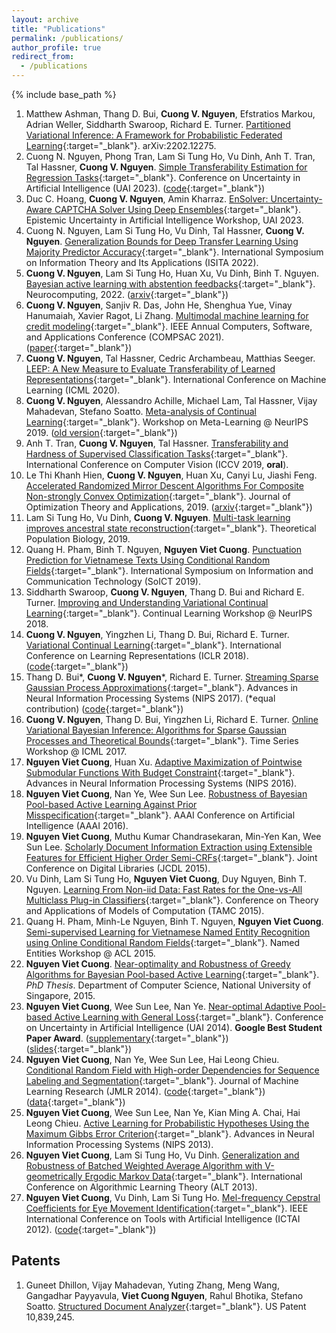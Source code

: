 ```yaml
---
layout: archive
title: "Publications"
permalink: /publications/
author_profile: true
redirect_from:
  - /publications
---
```


{% include base_path %}

1. Matthew Ashman, Thang D. Bui, **Cuong V. Nguyen**, Efstratios Markou, Adrian Weller, Siddharth Swaroop, Richard E. Turner. [Partitioned Variational Inference: A Framework for Probabilistic Federated Learning](https://arxiv.org/abs/2202.12275){:target="_blank"}. arXiv:2202.12275.
2. Cuong N. Nguyen, Phong Tran, Lam Si Tung Ho, Vu Dinh, Anh T. Tran, Tal Hassner, **Cuong V. Nguyen**. [Simple Transferability Estimation for Regression Tasks](https://proceedings.mlr.press/v216/nguyen23a.html){:target="_blank"}. Conference on Uncertainty in Artificial Intelligence (UAI 2023). ([code](https://github.com/CuongNN218/regression_transferability){:target="_blank"})
3. Duc C. Hoang, **Cuong V. Nguyen**, Amin Kharraz. [EnSolver: Uncertainty-Aware CAPTCHA Solver Using Deep Ensembles](https://arxiv.org/abs/2307.15180){:target="_blank"}. Epistemic Uncertainty in Artificial Intelligence Workshop, UAI 2023.
4. Cuong N. Nguyen, Lam Si Tung Ho, Vu Dinh, Tal Hassner, **Cuong V. Nguyen**. [Generalization Bounds for Deep Transfer Learning Using Majority Predictor Accuracy](https://arxiv.org/pdf/2209.05709.pdf){:target="_blank"}. International Symposium on Information Theory and Its Applications (ISITA 2022).
5. **Cuong V. Nguyen**, Lam Si Tung Ho, Huan Xu, Vu Dinh, Binh T. Nguyen. [Bayesian active learning with abstention feedbacks](https://www.sciencedirect.com/science/article/pii/S0925231221017045){:target="_blank"}. Neurocomputing, 2022. ([arxiv](https://arxiv.org/abs/1906.02179){:target="_blank"})
6. **Cuong V. Nguyen**, Sanjiv R. Das, John He, Shenghua Yue, Vinay Hanumaiah, Xavier Ragot, Li Zhang. [Multimodal machine learning for credit modeling](https://ieeexplore.ieee.org/document/9529883){:target="_blank"}. IEEE Annual Computers, Software, and Applications Conference (COMPSAC 2021). ([paper](https://assets.amazon.science/25/fa/882cb69c4f8983f6c4b287da7a6f/multimodal-machine-learning-for-credit-modeling.pdf){:target="_blank"})
7. **Cuong V. Nguyen**, Tal Hassner, Cedric Archambeau, Matthias Seeger. [LEEP: A New Measure to Evaluate Transferability of Learned Representations](http://proceedings.mlr.press/v119/nguyen20b.html){:target="_blank"}. International Conference on Machine Learning (ICML 2020).
8. **Cuong V. Nguyen**, Alessandro Achille, Michael Lam, Tal Hassner, Vijay Mahadevan, Stefano Soatto. [Meta-analysis of Continual Learning](http://metalearning.ml/2019/papers/metalearn2019-nguyen.pdf){:target="_blank"}. Workshop on Meta-Learning @ NeurIPS 2019. ([old version](https://arxiv.org/abs/1908.01091){:target="_blank"})
9. Anh T. Tran, **Cuong V. Nguyen**, Tal Hassner. [Transferability and Hardness of Supervised Classification Tasks](https://arxiv.org/abs/1908.08142){:target="_blank"}. International Conference on Computer Vision (ICCV 2019, **oral**).
10. Le Thi Khanh Hien, **Cuong V. Nguyen**, Huan Xu, Canyi Lu, Jiashi Feng. [Accelerated Randomized Mirror Descent Algorithms For Composite Non-strongly Convex Optimization](https://link.springer.com/article/10.1007/s10957-018-01469-5){:target="_blank"}. Journal of Optimization Theory and Applications, 2019. ([arxiv](https://arxiv.org/abs/1605.06892){:target="_blank"})
11. Lam Si Tung Ho, Vu Dinh, **Cuong V. Nguyen**. [Multi-task learning improves ancestral state reconstruction](https://www.sciencedirect.com/science/article/pii/S0040580918301102){:target="_blank"}. Theoretical Population Biology, 2019.
12. Quang H. Pham, Binh T. Nguyen, **Nguyen Viet Cuong**. [Punctuation Prediction for Vietnamese Texts Using Conditional Random Fields](https://dl.acm.org/doi/10.1145/3368926.3369716){:target="_blank"}. International Symposium on Information and Communication Technology (SoICT 2019).
13. Siddharth Swaroop, **Cuong V. Nguyen**, Thang D. Bui and Richard E. Turner. [Improving and Understanding Variational Continual Learning](https://arxiv.org/abs/1905.02099){:target="_blank"}. Continual Learning Workshop @ NeurIPS 2018.
14. **Cuong V. Nguyen**, Yingzhen Li, Thang D. Bui, Richard E. Turner. [Variational Continual Learning](https://openreview.net/pdf?id=BkQqq0gRb){:target="_blank"}. International Conference on Learning Representations (ICLR 2018). ([code](https://github.com/nvcuong/variational-continual-learning){:target="_blank"})
15. Thang D. Bui\*, **Cuong V. Nguyen**\*, Richard E. Turner. [Streaming Sparse Gaussian Process Approximations](https://papers.nips.cc/paper/2017/hash/f31b20466ae89669f9741e047487eb37-Abstract.html){:target="_blank"}. Advances in Neural Information Processing Systems (NIPS 2017). (\*equal contribution) ([code](https://github.com/thangbui/streaming_sparse_gp){:target="_blank"})
16. **Cuong V. Nguyen**, Thang D. Bui, Yingzhen Li, Richard E. Turner. [Online Variational Bayesian Inference: Algorithms for Sparse Gaussian Processes and Theoretical Bounds](http://roseyu.com/time-series-workshop/submissions/TSW2017_paper_7.pdf){:target="_blank"}. Time Series Workshop @ ICML 2017.
17. **Nguyen Viet Cuong**, Huan Xu. [Adaptive Maximization of Pointwise Submodular Functions With Budget Constraint](https://proceedings.neurips.cc/paper/2016/hash/9fe8593a8a330607d76796b35c64c600-Abstract.html){:target="_blank"}. Advances in Neural Information Processing Systems (NIPS 2016).
18. **Nguyen Viet Cuong**, Nan Ye, Wee Sun Lee. [Robustness of Bayesian Pool-based Active Learning Against Prior Misspecification](https://arxiv.org/abs/1603.09050){:target="_blank"}. AAAI Conference on Artificial Intelligence (AAAI 2016).
19. **Nguyen Viet Cuong**, Muthu Kumar Chandrasekaran, Min-Yen Kan, Wee Sun Lee. [Scholarly Document Information Extraction using Extensible Features for Efficient Higher Order Semi-CRFs](https://www.comp.nus.edu.sg/~kanmy/papers/jcdl2015.pdf){:target="_blank"}. Joint Conference on Digital Libraries (JCDL 2015).
20. Vu Dinh, Lam Si Tung Ho, **Nguyen Viet Cuong**, Duy Nguyen, Binh T. Nguyen. [Learning From Non-iid Data: Fast Rates for the One-vs-All Multiclass Plug-in Classifiers](https://arxiv.org/abs/1408.2714){:target="_blank"}. Conference on Theory and Applications of Models of Computation (TAMC 2015).
21. Quang H. Pham, Minh-Le Nguyen, Binh T. Nguyen, **Nguyen Viet Cuong**. [Semi-supervised Learning for Vietnamese Named Entity Recognition using Online Conditional Random Fields](https://www.aclweb.org/anthology/W15-3907.pdf){:target="_blank"}. Named Entities Workshop @ ACL 2015.
22. **Nguyen Viet Cuong**. [Near-optimality and Robustness of Greedy Algorithms for Bayesian Pool-based Active Learning](https://scholarbank.nus.edu.sg/handle/10635/121366){:target="_blank"}. *PhD Thesis*. Department of Computer Science, National University of Singapore, 2015.
23. **Nguyen Viet Cuong**, Wee Sun Lee, Nan Ye. [Near-optimal Adaptive Pool-based Active Learning with General Loss](http://www.auai.org/uai2014/proceedings/individuals/223.pdf){:target="_blank"}. Conference on Uncertainty in Artificial Intelligence (UAI 2014). **Google Best Student Paper Award**. ([supplementary](https://nvcuong.github.io/files/cuong2014near-supp.pdf){:target="_blank"}) ([slides](https://nvcuong.github.io/files/uai2014_slides.pdf){:target="_blank"})
24. **Nguyen Viet Cuong**, Nan Ye, Wee Sun Lee, Hai Leong Chieu. [Conditional Random Field with High-order Dependencies for Sequence Labeling and Segmentation](https://jmlr.org/papers/v15/cuong14a.html){:target="_blank"}. Journal of Machine Learning Research (JMLR 2014). ([code](https://github.com/nvcuong/HOSemiCRF){:target="_blank"}) ([data](https://nvcuong.github.io/data/){:target="_blank"})
25. **Nguyen Viet Cuong**, Wee Sun Lee, Nan Ye, Kian Ming A. Chai, Hai Leong Chieu. [Active Learning for Probabilistic Hypotheses Using the Maximum Gibbs Error Criterion](https://proceedings.neurips.cc/paper/2013/hash/fb89705ae6d743bf1e848c206e16a1d7-Abstract.html){:target="_blank"}. Advances in Neural Information Processing Systems (NIPS 2013).
26. **Nguyen Viet Cuong**, Lam Si Tung Ho, Vu Dinh. [Generalization and Robustness of Batched Weighted Average Algorithm with V-geometrically Ergodic Markov Data](https://arxiv.org/abs/1406.3166){:target="_blank"}. International Conference on Algorithmic Learning Theory (ALT 2013).
27. **Nguyen Viet Cuong**, Vu Dinh, Lam Si Tung Ho. [Mel-frequency Cepstral Coefficients for Eye Movement Identification](https://nvcuong.github.io/files/cuong2012mel.pdf){:target="_blank"}. IEEE International Conference on Tools with Artificial Intelligence (ICTAI 2012). ([code](https://github.com/nvcuong/MfccEMI){:target="_blank"})

## Patents

1. Guneet Dhillon, Vijay Mahadevan, Yuting Zhang, Meng Wang, Gangadhar Payyavula, **Viet Cuong Nguyen**, Rahul Bhotika, Stefano Soatto. [Structured Document Analyzer](https://patentimages.storage.googleapis.com/a9/b5/67/1feb04d8e27eeb/US10839245.pdf){:target="_blank"}. US Patent 10,839,245.
